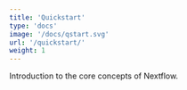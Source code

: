 ```yaml
---
title: 'Quickstart'
type: 'docs'
image: '/docs/qstart.svg'
url: '/quickstart/'
weight: 1
---
```


Introduction to the core concepts of Nextflow. 
